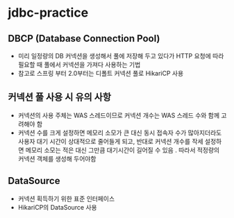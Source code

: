 # jdbc-practice
## DBCP (Database Connection Pool)
- 미리 일정량의 DB 커넥션을 생성해서 풀에 저장해 두고 있다가 HTTP 요청에 따라 필요할 때 풀에서 커넥션을 가져다 사용하는 기법
- 참고로 스프링 부터 2.0부터는 디폴트 커넥션 풀로 HikariCP 사용
## 커넥션 풀 사용 시 유의 사항
- 커넥션의 사용 주체는 WAS 스레드이므로 커넥션 개수는 WAS 스레드 수와 함께 고려해야 함
- 커넥션 수를 크게 설정하면 메모리 소모가 큰 대신 동시 접속자 수가 많아지더라도 사용자 대기 시간이 상대적으로 줄어들게 되고, 반대로 커넥션 개수를 작세 설정하면 메모리 소모는 적은 대신 그만큼 대기시간이 길어질 수 있음
. 따라서 적정량의 커넥션 객체를 생성해 두어야함
## DataSource
- 커넥션 획득하기 위한 표준 인터페이스
- HikariCP의 DataSource 사용
